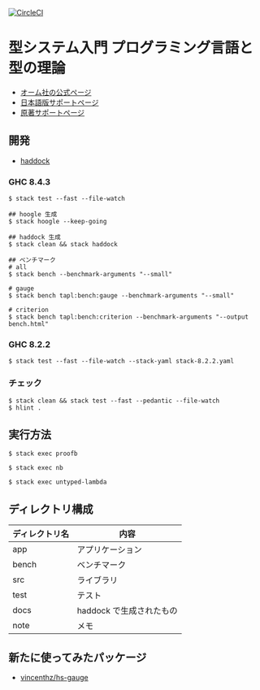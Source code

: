 [![CircleCI](https://circleci.com/gh/waddlaw/TAPL.svg?style=svg)](https://circleci.com/gh/waddlaw/TAPL)

# 型システム入門 プログラミング言語と型の理論

- [オーム社の公式ページ](https://www.ohmsha.co.jp/book/9784274069116/)
- [日本語版サポートページ](http://tapl.proofcafe.org/)
- [原著サポートページ](http://www.cis.upenn.edu/~bcpierce/)

## 開発

- [haddock](https://waddlaw.github.io/TAPL/)

### GHC 8.4.3

```shell
$ stack test --fast --file-watch

## hoogle 生成
$ stack hoogle --keep-going

## haddock 生成
$ stack clean && stack haddock

## ベンチマーク
# all
$ stack bench --benchmark-arguments "--small"

# gauge
$ stack bench tapl:bench:gauge --benchmark-arguments "--small"

# criterion
$ stack bench tapl:bench:criterion --benchmark-arguments "--output bench.html"
```

### GHC 8.2.2

```shell
$ stack test --fast --file-watch --stack-yaml stack-8.2.2.yaml
```

### チェック

```shell
$ stack clean && stack test --fast --pedantic --file-watch
$ hlint .
```

## 実行方法

```shell
$ stack exec proofb

$ stack exec nb

$ stack exec untyped-lambda
```

## ディレクトリ構成

ディレクトリ名 | 内容
---------------|----------
app   | アプリケーション
bench | ベンチマーク
src   | ライブラリ
test  | テスト
docs  | haddock で生成されたもの
note  | メモ

## 新たに使ってみたパッケージ

- [vincenthz/hs-gauge](https://github.com/vincenthz/hs-gauge)